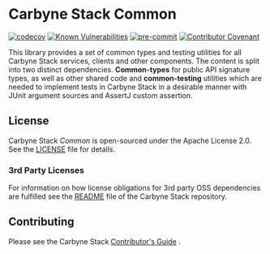 # Carbyne Stack Common

[![codecov](https://codecov.io/gh/carbynestack/common/branch/master/graph/badge.svg?token=XY3TLGJYEC)](https://codecov.io/gh/carbynestack/common)
[![Known Vulnerabilities](https://snyk.io/test/github/carbynestack/common/badge.svg)](https://snyk.io/test/github/carbynestack/common)
[![pre-commit](https://img.shields.io/badge/pre--commit-enabled-brightgreen?logo=pre-commit&logoColor=white)](https://github.com/pre-commit/pre-commit)
[![Contributor Covenant](https://img.shields.io/badge/Contributor%20Covenant-2.1-4baaaa.svg)](CODE_OF_CONDUCT.md)

This library provides a set of common types and testing utilities for all
Carbyne Stack services, clients and other components. The content is split into
two distinct dependencies. **Common-types** for public API signature types, as well
as other shared code and **common-testing** utilities which are needed to implement
tests in Carbyne Stack in a desirable manner with JUnit argument sources and
AssertJ custom assertion.

## License

Carbyne Stack *Common* is open-sourced under the Apache License 2.0.
See the [LICENSE](LICENSE) file for details.

### 3rd Party Licenses

For information on how license obligations for 3rd party OSS dependencies are
fulfilled see the [README](https://github.com/carbynestack/carbynestack) file of
the Carbyne Stack repository.

## Contributing

Please see the Carbyne Stack
[Contributor's Guide](https://github.com/carbynestack/carbynestack/blob/master/CONTRIBUTING.md)
.
